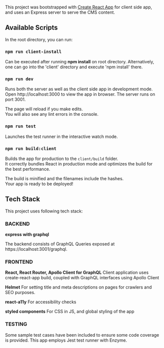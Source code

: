 This project was bootstrapped with [Create React App](https://github.com/facebook/create-react-app) for client side app, and uses an Express server to serve the CMS content.

## Available Scripts

In the root directory, you can run:

### `npm run client-install`

Can be executed after running **npm install** on root directory. Alternatively, one can go into the 'client' directory and execute 'npm install' there.

### `npm run dev`

Runs both the server as well as the client side app in development mode.<br>
Open http://localhost:3000 to view the app in browser. The server runs on port 3001.

The page will reload if you make edits.<br>
You will also see any lint errors in the console.

### `npm run test`

Launches the test runner in the interactive watch mode.<br>

### `npm run build:client`

Builds the app for production to the `client/build` folder.<br>
It correctly bundles React in production mode and optimizes the build for the best performance.

The build is minified and the filenames include the hashes.<br>
Your app is ready to be deployed!

## Tech Stack

This project uses following tech stack:

### BACKEND

**express with graphql**

The backend consists of GraphQL Queries exposed at https://localhost:3001/graphql.

### FRONTEND

**React, React Router, Apollo Client for GraphQL**
Client application uses create-react-app build, coupled with GraphQL interfaces using Apollo Client

**Helmet**
For setting title and meta descriptions on pages for crawlers and SEO purposes.

**react-a11y**
For accessibility checks

**styled components**
For CSS in JS, and global styling of the app

### TESTING
Some sample test cases have been included to ensure some code coverage is provided. This app employs Jest test runner with Enzyme.
